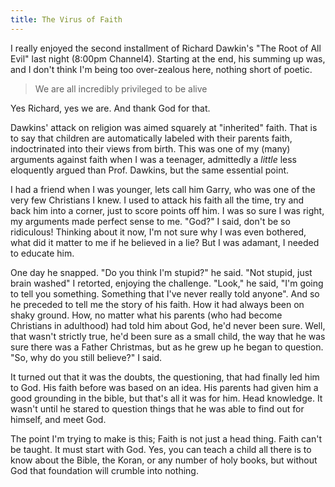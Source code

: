 ```yaml
---
title: The Virus of Faith
---
```

I really enjoyed the second installment of Richard Dawkin's "The Root of All Evil" last night (8:00pm Channel4). Starting at the end, his summing up was, and I don't think I'm being too over-zealous here, nothing short of poetic.

> We are all incredibly privileged to be alive

Yes Richard, yes we are. And thank God for that. 
 
Dawkins' attack on religion was aimed squarely at "inherited" faith. That is to say that children are automatically labeled with their parents faith, indoctrinated into their views from birth. This was one of my (many) arguments against faith when I was a teenager, admittedly a _little_ less eloquently argued than Prof. Dawkins, but the same essential point. 

I had a friend when I was younger, lets call him Garry, who was one of the very few Christians I knew. I used to attack his faith all the time, try and back him into a corner, just to score points off him. I was so sure I was right, my arguments made perfect sense to me. "God?" I said, don't be so ridiculous! Thinking about it now, I'm not sure why I was even bothered, what did it matter to me if he believed in a lie? But I was adamant, I needed to educate him. 

One day he snapped. "Do you think I'm stupid?" he said. "Not stupid, just brain washed" I retorted, enjoying the challenge. "Look," he said, "I'm going to tell you something. Something that I've never really told anyone". And so he preceded to tell me the story of his faith. How it had always been on shaky ground. How, no matter what his parents (who had become Christians in adulthood) had told him about God, he'd never been sure. Well, that wasn't strictly true, he'd been sure as a small child, the way that he was sure there was a Father Christmas, but as he grew up he began to question. "So, why do you still believe?" I said. 

It turned out that it was the doubts, the questioning, that had finally led him to God. His faith before was based on an idea. His parents had given him a good grounding in the bible, but that's all it was for him. Head knowledge. It wasn't until he stared to question things that he was able to find out for himself, and meet God. 

The point I'm trying to make is this; Faith is not just a head thing. Faith can't be taught. It must start with God. Yes, you can teach a child all there is to know about the Bible, the Koran, or any number of holy books, but without God that foundation will crumble into nothing.